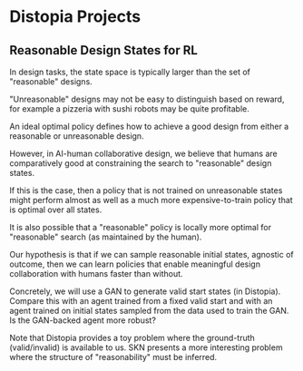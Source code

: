 # Distopia Projects

## Reasonable Design States for RL
In design tasks, the state space is typically larger than the set of "reasonable" designs. 

"Unreasonable" designs may not be easy to distinguish based on reward, for example a pizzeria with sushi robots may be quite profitable.

An ideal optimal policy defines how to achieve a good design from either a reasonable or unreasonable design.

However, in AI-human collaborative design, we believe that humans are comparatively good at constraining the search to "reasonable" design states.

If this is the case, then a policy that is not trained on unreasonable states might perform almost as well as a much more expensive-to-train policy that is optimal over all states.

It is also possible that a "reasonable" policy is locally more optimal for "reasonable" search (as maintained by the human).

Our hypothesis is that if we can sample reasonable initial states, agnostic of outcome, then we can learn policies
that enable meaningful design collaboration with humans faster than without.

Concretely, we will use a GAN to generate valid start states (in Distopia). Compare this with an agent trained from a fixed valid start and 
with an agent trained on initial states sampled from the data used to train the GAN. Is the GAN-backed agent more robust?

Note that Distopia provides a toy problem where the ground-truth (valid/invalid) is available to us. 
SKN presents a more interesting problem where the structure of "reasonability" must be inferred.

